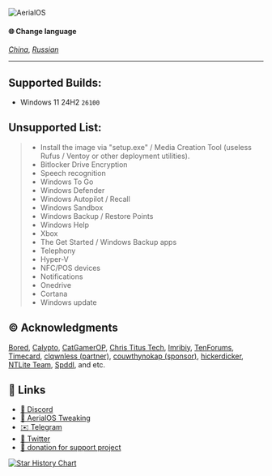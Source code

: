 ![AerialOS](https://github.com/user-attachments/assets/1d3ee0a5-5f65-4f77-9fa8-724ba5f88206)

#### 🌐 Change language
*[China](https://github.com/Delusion-LLC/DelusionOS/blob/main/README-ZH.md)*,
*[Russian](https://github.com/Delusion-LLC/DelusionOS/blob/main/README-RU.md)*

---

## Supported Builds:
- Windows 11 24H2 `26100`

## Unsupported List:
> - Install the image via "setup.exe" / Media Creation Tool (useless Rufus / Ventoy or other deployment utilities).
> - Bitlocker Drive Encryption
> - Speech recognition
> - Windows To Go
> - Windows Defender
> - Windows Autopilot / Recall
> - Windows Sandbox
> - Windows Backup / Restore Points
> - Windows Help
> - Xbox
> - The Get Started / Windows Backup apps
> - Telephony
> - Hyper-V
> - NFC/POS devices
> - Notifications
> - Onedrive
> - Cortana
> - Windows update

## ©️ Acknowledgments
[Bored](https://twitter.com/Bra1nlet),
[Calypto](https://twitter.com/CaIypto),
[CatGamerOP](https://twitter.com/CatGamerOP),
[Chris Titus Tech](https://twitter.com/christitustech),
[Imribiy](https://twitter.com/imribiy),
[TenForums](https://www.tenforums.com/),
[Timecard](https://github.com/djdallmann/GamingPCSetup),
[clqwnless (partner)](https://github.com/clqwnless),
[couwthynokap (sponsor)](https://github.com/couwthynokap),
[hickerdicker](https://github.com/hickerdicker),
[NTLite Team](https://www.ntlite.com/community/index.php),
[Spddl](https://github.com/spddl), and etc.

## 🔗 Links
- [🤖 Discord](https://dsc.gg/aerialos/)
- [🤖 AerialOS Tweaking](https://dsc.gg/aerialboost/)
- [✉️ Telegram](https://t.me/+_AGse0FWWldlZTZi)
- [🐤 Twitter](https://x.com/kouishouraxio)
- [💸 donation for support project](https://www.donationalerts.com/r/kouishouraxio)

<a href="https://star-history.com/#Aerial-LLC/AerialOS&Date">
 <picture>
   <source media="(prefers-color-scheme: dark)" srcset="https://api.star-history.com/svg?repos=Aerial-LLC/AerialOS&type=Date&theme=dark" />
   <source media="(prefers-color-scheme: light)" srcset="https://api.star-history.com/svg?repos=Aerial-LLC/AerialOS&type=Date" />
   <img alt="Star History Chart" src="https://api.star-history.com/svg?repos=Aerial-LLC/AerialOS&type=Date" />
 </picture>
</a>
